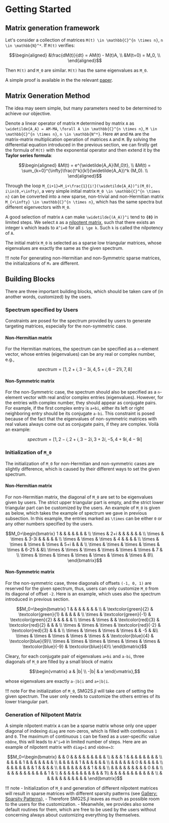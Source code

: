 # Getting Started

## Matrix generation framework

Let's consider a collection of matrices ``M(t) \in \mathbb{C}^{n \times n}``, ``n \in \mathbb{N}^*``. If ``M(t)`` verifies:

```math
\begin{aligned}
&\frac{dM(t)}{dt} = AM(t) - M(t)A, \\
&M(t=0) = M_0, \\
\end{aligned}
```

Then ``M(t)`` and ``M_0`` are similar. ``M(t)`` has the same eigenvalues as ``M_0``.

A simple proof is available in the the relevant [paper](citing.md).

## Matrix Generation Method

The idea may seem simple, but many parameters need to be determined to achieve our objective.

Denote a linear operator of matrix ``M`` determined by matrix ``A`` as ``\widetilde{A_A} = AM-MA``, ``\forall A \in \mathbb{C}^{n \times n}``, ``M \in \mathbb{C}^{n \times n}``, ``n \in \mathbb{N^*}``. Here ``AM`` and ``MA`` are the matrix-matrix multiplication operation of matrices ``A`` and ``M``. By solving the differential equation introduced in the previous section, we can firstly get the formula of ``M(t)`` with the exponential operator and then extend it by the __Taylor series formula__:

```math
\begin{aligned}
&M(t) = e^{\widetilde{A_A}(M_0)t}, \\
&M(t) = \sum_{k=0}^{\infty}\frac{t^k}{k!}(\widetilde{A_A})^k (M_0). \\
\end{aligned}
```

Through the loop ``M_{i+1}=M_i+\frac{1}{i!}(\widetilde{A_A})^i(M_0), i\in(0,+\infty)``, a very simple initial matrix ``M_0 \in \mathbb{C}^{n \times n}`` can be converted into a new sparse, non-trivial and non-Hermitian matrix ``M_{+\infty} \in \mathbb{C}^{n \times n}``, which has the same spectra but different eigenvectors with ``M_0``.

A good selection of matrix ``A`` can make ``\widetilde{(A_A)}^i`` tend to __``{0}``__ in limited steps. We select ``A`` as a [nilpotent matrix](https://en.wikipedia.org/wiki/Nilpotent_matrix), such that there exists an integer ``k`` which leads to ``A^i=0`` for all ``i \ge k``. Such ``k`` is called the nilpotency of ``A``.

The initial matrix ``M_0`` is selected as a sparse low triangular matrices, whose eigenvalues are exactly the same as the given spectrum.

!!! note
    For generating non-Hermitian and non-Symmetric sparse matrices, the initializations of ``M₀`` are different.


## Building Blocks

There are three important building blocks, which should be taken care of (in another words, customized) by the users.

### Spectrum specified by Users

Constraints are posed for the spectrum provided by users to generate targeting matrices, especially for the non-symmetric case.

#### Non-Hermitian matrix

For the Hermitian matrices, the spectrum can be specified as a `n`-element vector, whose entries (eigenvalues) can be any real or complex number, e.g.,

```math
spectrum = [1,2+i,3-3i,4,5+i, 6-21i, 7, 8 ]
```

#### Non-Symmetric matrix

For the non-Symmetric case, the spectrum should also be specified as a `n`-element vector with real and/or complex entries (eigenvalues). However, for the entries with
complex number, they should appear as conjugate pairs. For example, if the first complex entry is ``a+bi``, either its left or right neighboring entry should
be its conjugate ``a-bi``. This constraint is posed because of the fact that the eigenvalues of non-symmetric matrices with real values always come out as conjugate pairs, if they are complex. Voilà an example:

```math
spectrum = [1, 2-i, 2+i, 3-2i, 3+2i, -5, 4+9i, 4-9i]
```

### Initialization of ``M_0``

The initialization of ``M_0`` for non-Hermitian and non-symmetric cases are slightly difference, which is caused by their different ways to set the given spectrum.

#### Non-Hermitian matrix

For non-Hermitian matrix, the diagonal of ``M_0`` are set to be eigenvalues given by users. The strict upper triangular part is empty, and the strict lower triangular part can be
customized by the users. An example of ``M_0`` is given as below, which takes the example of spectrum we gave in previous subsection. In this example, the entries marked as ``\times`` can be either ``0`` or any other numbers specified by the users.

```math
M_0=\begin{bmatrix}
1 &  &  &  &  &  &  & \\
\times & 2+i &  &  &  &  &  & \\
\times & \times & 3-3i & & &  &  & \\
\times & \times & \times & 4 &  &  &  & \\
\times & \times & \times & \times & 5+i &  &  & \\
\times & \times & \times & \times & \times & 6-21i & &\\
\times & \times & \times & \times & \times & \times & 7 & \\
\times & \times & \times & \times & \times & \times & \times & 8\\
\end{bmatrix}
```

#### Non-Symmetric matrix

For the non-symmetric case, three diagonals of offsets ``(-1, 0, 1)`` are reserved for the given spectrum, thus, users can only customize ``M_0`` from its diagonal of offset ``-2``. Here is an example, which uses also the spectrum introduced in previous section.


```math
M_0=\begin{bmatrix}
1 &  &  &  &  &  &  & \\
 & \textcolor{green}{2} & \textcolor{green}{1} &  &  &  &  & \\
\times & \textcolor{green}{-1} & \textcolor{green}{2} &  & &  &  & \\
\times & \times &  & \textcolor{red}{3} & \textcolor{red}{2} &  &  & \\
\times & \times & \times & \textcolor{red}{-2} & \textcolor{red}{3} &  &  & \\
\times & \times & \times & \times &  & -5 &  &\\
\times & \times & \times & \times & \times &  & \textcolor{blue}{4} &  \textcolor{blue}{9}\\
\times & \times & \times & \times & \times & \times & \textcolor{blue}{-9} & \textcolor{blue}{4}\\
\end{bmatrix}
```

Cleary, for each conjugate pair of eigenvalues ``a+bi`` and ``a-bi``, three diagonals of ``M_0``
are filled by a small block of matrix

```math
\begin{vmatrix}
a & |b| \\
-|b| & a
\end{vmatrix},
```
whose eigenvalues are exactly ``a-|b|i`` and ``a+|b|i``.

!!! note
    For the initialization of ``M_0``, SMG2S.jl will take care of setting the given spectrum. The user only needs to customize the others entries of its lower triangular part.

### Generation of Nilpotent Matrix

A simple nilpotent matrix ``A`` can be a sparse matrix whose only one upper diagonal of indexing ``diag`` are non-zeros, which is filled with continuous ``1`` and ``0``. The maximum of continuous ``1`` can be
fixed as a user-specific value ``nbOne``, this will leads to ``A^i=0`` in limited number of steps. Here are an example of nilpotent matrix with ``diag=1`` and ``nbOne=3``:

```math
M_0=\begin{bmatrix}
  &  & 0 &  &  &  &  &  &  &  &  & \\
  &  &  & 1 &  &  &  &  &  &  &  & \\
  &  &  &  & 1 &  &  & &  &  &  &  \\
  &  &  &  &  & 1 &  &  &  &  &  & \\
  &  &  &  &  &  & 0 &  &  &  &  & \\
  &  &  &  &  &  &  & 1 &  &  &  & \\
  &  &  &  &  &  &  &  & 1 &  &  & \\
  &  &  &  &  &  &  & &  & 0 &   & \\
  &  &  &  &  &  &  & &  &  & 1 & \\
  &  &  &  &  &  &  & &  &  &  & 1\\
  &  &  &  &  &  &  & &  &  &  & \\
  &  &  &  &  &  &  & &  &  &  &   
\end{bmatrix}
```



!!! note
     - Initialization of ``M_0`` and generation of different nilpotent matrices will result in sparse matrices with different sparsity patterns (see [Gallery: Sparsity Patterns](gallery.md)),
     - Therefore SMG2S.jl leaves as much as possible room to the users for the customization.
     - Meanwhile, we provides also some default routines for them, which are free to be used by the users without concerning always about customizing everything by themselves.
